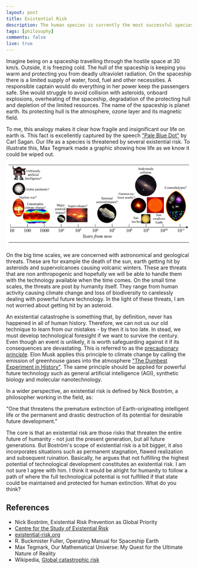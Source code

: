 ```yaml
---
layout: post
title: Existential Risk
description: The human species is currently the most successful species of Earth. But in order not follow the same fate as the dinosaurs, we need to be aware of and be precautious about possible existential risks.
tags: [philosophy]
comments: false
live: true
---
```

Imagine being on a spaceship travelling through the hostile space at 30 km/s. Outside, it is freezing cold. The hull of the spaceship is keeping you warm and protecting you from deadly ultraviolet radiation. On the spaceship there is a limited supply of water, food, fuel and other necessities. A responsible captain would do everything in her power keep the passengers safe. She would struggle to avoid collision with asteroids, onboard explosions, overheating of the spaceship, degradation of the protecting hull and depletion of the limited resources. The name of the spaceship is planet earth. Its protecting hull is the atmosphere, ozone layer and its magnetic field.

To me, this analogy makes it clear how fragile and insignificant our life on earth is. This fact is excellently captured by the speech ["Pale Blue Dot"](https://www.youtube.com/watch?v=kmP4Xzt0rN4) by Carl Sagan. Our life as a species is threatened by several existential risk. To illustrate this, Max Tegmark made a graphic showing how life as we know it could be wiped out.

![Existential Risks](/images/upcoming-existential-risks.png)

On the big time scales, we are concerned with astronomical and geological threats. These are for example the death of the sun, earth getting hit by asteroids and supervolcanoes causing volcanic winters. These are threats that are non anthropogenic and hopefully we will be able to handle them with the technology available when the time comes. On the small time scales, the threats are post by humanity itself. They range from human activity causing climate change and loss of biodiversity to carelessly dealing with powerful future technology. In the light of these threats, I am not worried about getting hit by an asteroid.

An existential catastrophe is something that, by definition, never has happened in all of human history. Therefore, we can not us our old technique to learn from our mistakes - by then it is too late. In stead, we must develop technological foresight if we want to survive the century. Even though an event is unlikely, it is worth safeguarding against it if its consequences are devastating. This is referred to as the [precautionary principle](https://en.wikipedia.org/wiki/Precautionary_principle). Elon Musk applies this principle to climate change by calling the emission of greenhouse gases into the atmosphere ["The Dumbest Experiment in History"](https://www.youtube.com/watch?v=znukFtaWPAw). The same principle should be applied for powerful future technology such as general artificial intelligence (AGI), synthetic biology and molecular nanotechnology.

In a wider perspective, an existential risk is defined by Nick Boström, a philosopher working in the field, as:

<p class="message">
"One that threatens the premature extinction of Earth-originating intelligent life or the permanent and drastic destruction of its potential for desirable future development."
</p>

The core is that an existential risk are those risks that threaten the entire future of humanity - not just the present generation, but all future generations. But Boström's scope of existential risk is a bit bigger, it also incorporates situations such as permanent stagnation, flawed realization and subsequent ruination. Basically, he argues that not fulfilling the highest potential of technological development constitutes an existential risk. I am not sure I agree with him. I think it would be alright for humanity to follow a path of where the full technological potential is not fulfilled if that state could be maintained and protected for human extinction. What do you think?

## References
* Nick Boström, Existential Risk Prevention as Global
Priority
* [Centre for the Study of Existential Risk](http://cser.org/)
* [existential-risk.org](http://www.existential-risk.org/)
* R. Buckmister Fuller, Operating Manual for Spaceship Earth
* Max Tegmark, Our Mathematical Universe: My Quest for the Ultimate Nature of Reality
* Wikipedia, [Global catastrophic risk](https://en.wikipedia.org/wiki/Global_catastrophic_risk)
